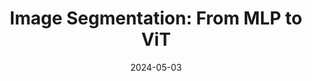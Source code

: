 ---
title: "Image Segmentation: From MLP to ViT"
collection: teaching
link: no_link
type: "PSL week Machine Learning for Science and Engineering"
venue: "Mines Paris - PSL University"
date: 2024-05-03
location: "Paris, France"
---